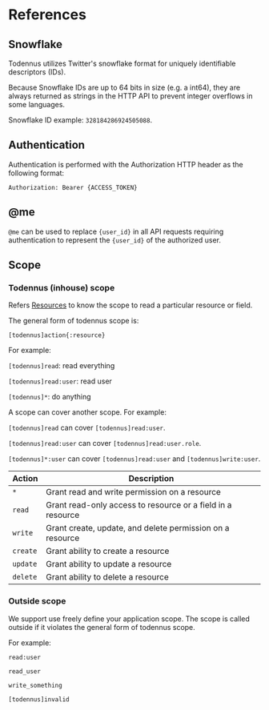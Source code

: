 # References

## Snowflake

Todennus utilizes Twitter's snowflake format for uniquely identifiable
descriptors (IDs).

Because Snowflake IDs are up to 64 bits in size (e.g. a int64), they are always
returned as strings in the HTTP API to prevent integer overflows in some
languages.

Snowflake ID example: `328184286924505088`.

## Authentication

Authentication is performed with the Authorization HTTP header as the following
format:

```
Authorization: Bearer {ACCESS_TOKEN}
```

## @me

`@me` can be used to replace `{user_id}` in all API requests requiring authentication to represent the `{user_id}` of the authorized user.

## Scope

### Todennus (inhouse) scope

Refers [Resources](./resources.md#resources) to know the scope to read a
particular resource or field.

The general form of todennus scope is:

```
[todennus]action{:resource}
```

For example:

`[todennus]read`: read everything

`[todennus]read:user`: read user

`[todennus]*`: do anything

A scope can cover another scope. For example:

`[todennus]read` can cover `[todennus]read:user`.

`[todennus]read:user` can cover `[todennus]read:user.role`.

`[todennus]*:user` can cover `[todennus]read:user` and `[todennus]write:user`.


| Action   | Description                                                 |
| -------- | ----------------------------------------------------------- |
| `*`      | Grant read and write permission on a resource               |
| `read`   | Grant read-only access to resource or a field in a resource |
| `write`  | Grant create, update, and delete permission on a resource   |
| `create` | Grant ability to create a resource                          |
| `update` | Grant ability to update a resource                          |
| `delete` | Grant ability to delete a resource                          |

### Outside scope

We support use freely define your application scope. The scope is called outside if it violates the general form of todennus scope.

For example:

`read:user`

`read_user`

`write_something`

`[todennus]invalid`
